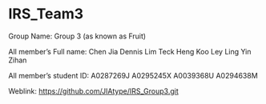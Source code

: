 # IRS_Team3

Group Name:
Group 3 (as known as Fruit)

All member’s Full name:
Chen Jia
Dennis Lim Teck Heng
Koo Ley Ling
Yin Zihan

All member’s student ID:
A0287269J
A0295245X
A0039368U
A0294638M

Weblink:
https://github.com/JIAtype/IRS_Group3.git
